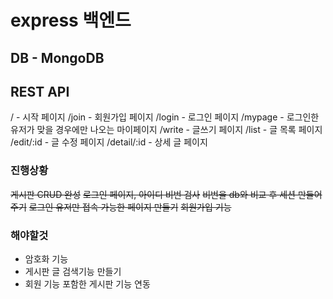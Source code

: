 # express 백엔드

## DB - MongoDB

## REST API

/ - 시작 페이지
/join - 회원가입 페이지
/login - 로그인 페이지
/mypage - 로그인한 유저가 맞을 경우에만 나오는 마이페이지
/write - 글쓰기 페이지
/list - 글 목록 페이지
/edit/:id - 글 수정 페이지
/detail/:id - 상세 글 페이지

### 진행상황

~~게시판 CRUD 완성~~
~~로그인 페이지, 아이디 비번 검사~~
~~비번을 db와 비교 후 세션 만들어주기~~
~~로그인 유저만 접속 가능한 페이지 만들기~~
~~회원가입 기능~~

### 해야할것

-   암호화 기능
-   게시판 글 검색기능 만들기
-   회원 기능 포함한 게시판 기능 연동
